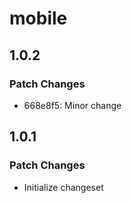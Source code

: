 # mobile

## 1.0.2

### Patch Changes

- 668e8f5: Minor change

## 1.0.1

### Patch Changes

- Initialize changeset
